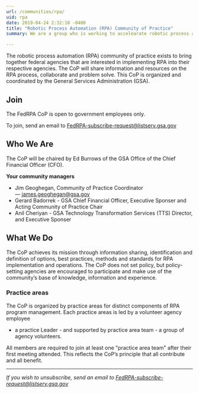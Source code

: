 ```yaml
---
url: /communities/rpa/
uid: rpa
date: 2019-04-24 2:32:10 -0400
title: "Robotic Process Automation (RPA) Community of Practice"
summary: We are a group who is working to accelearate robotic process automation (RPA) adoption in the federal government.

---
```


The robotic process automation (RPA) community of practice exists to bring together federal agencies that are interested in implementing RPA into their respective agencies. The CoP will share information and resources on the RPA process, collaborate and problem solve. This CoP is organized and coordinated by the General Services Administration (GSA).

## Join

The FedRPA CoP is open to government employees only.

To join, send an email to [FedRPA-subscribe-request@listserv.gsa.gov](mailto:FedRPA-subscribe-request@listserv.gsa.gov)


## Who We Are

The CoP will be chaired by Ed Burrows of the GSA Office of the Chief Financial Officer (CFO).

**Your community managers**

- Jim Geoghegan, Community of Practice Coordinator — [james.geoghegan@gsa.gov ](mailto:james.geoghegan@gsa.gov )
- Gerard Badorrek - GSA Chief Financial Officer, Executive Sponser and Acting Community of Practice Chair
- Anil Cheriyan - GSA Technology Transformation Services (TTS) Director, and Executive Sponser


## What We Do

The CoP achieves its mission through information sharing, identification and definition of options, best practices, methods and standards for RPA implementation and operations. The CoP does not set policy, but policy-setting agencies are encouraged to participate and make use of the community’s base of knowledge, information and experience.

### Practice areas

The CoP is organized by practice areas for distinct components of RPA program management. Each practice areas is led by a volunteer agency employee
- a practice Leader - and supported by practice area team - a group of agency volunteers.

All members are required to join at least one "practice area team" after their first meeting attended. This reflects the CoP’s principle that all contribute and all benefit.

---

_If you wish to unsubscribe, send an email to [FedRPA-subscribe-request@listserv.gsa.gov](mailto:FedRPA-subscribe-request@listserv.gsa.gov)_
